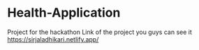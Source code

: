 # Health-Application
Project for the hackathon
Link of the project you guys can see it 
<br>
https://sirjaladhikari.netlify.app/
